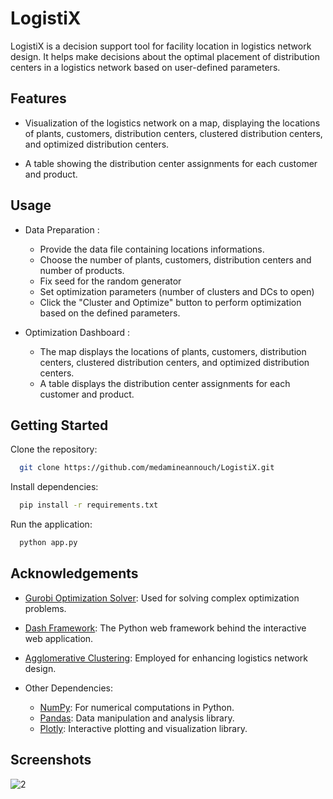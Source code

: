 
# LogistiX

LogistiX is a decision support tool for facility location in logistics network design. It helps make decisions about the optimal placement of distribution centers in a logistics network based on user-defined parameters.


## Features

- Visualization of the logistics network on a map, displaying the locations of plants, customers, distribution centers, clustered distribution centers, and optimized distribution centers.

- A table showing the distribution center assignments for each customer and product.



## Usage

- Data Preparation :

    - Provide the data file containing locations informations.
    - Choose the number of plants, customers, distribution centers and number of products.
    - Fix seed for the random generator
    - Set optimization parameters (number of clusters and DCs to open)
    - Click the "Cluster and Optimize" button to perform optimization based on the defined parameters.

- Optimization Dashboard :
    - The map displays the locations of plants, customers, distribution centers, clustered distribution centers, and optimized distribution centers.
    - A table displays the distribution center assignments for each customer and product.


## Getting Started

Clone the repository:

```bash
  git clone https://github.com/medamineannouch/LogistiX.git
```
Install dependencies:

```bash
  pip install -r requirements.txt

```
Run the application:

```bash
  python app.py


```
    
## Acknowledgements

- [Gurobi Optimization Solver](https://www.gurobi.com/): Used for solving complex optimization problems.

- [Dash Framework](https://dash.plotly.com/): The Python web framework behind the interactive web application.

- [Agglomerative Clustering](https://scikit-learn.org/stable/modules/generated/sklearn.cluster.AgglomerativeClustering.html): Employed for enhancing logistics network design.

- Other Dependencies:
  - [NumPy](https://numpy.org/): For numerical computations in Python.
  - [Pandas](https://pandas.pydata.org/): Data manipulation and analysis library.
  - [Plotly](https://plotly.com/): Interactive plotting and visualization library.


## Screenshots


![2](https://github.com/medamineannouch/LogistiX/assets/95173325/9ed22c1a-9e8f-4259-adb4-5cabbb6d9a19)



